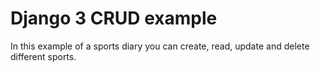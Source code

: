 # Django 3 CRUD example

In this example of a sports diary you can create, read, update and delete different sports.


